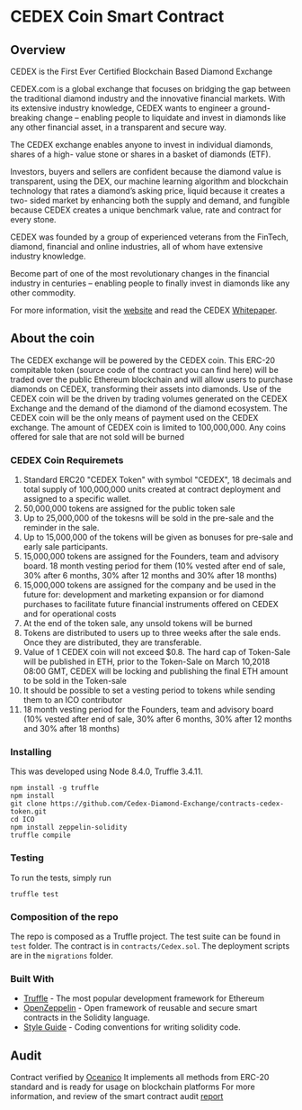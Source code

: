 # CEDEX Coin Smart Contract
## Overview
CEDEX is the First Ever Certified Blockchain Based Diamond Exchange

CEDEX.com is a global exchange that focuses on bridging the gap between the traditional diamond industry and the innovative financial markets. With its extensive industry knowledge, CEDEX wants to engineer a ground-breaking change – enabling people to liquidate and invest in diamonds like any other financial asset, in a transparent and secure way.

The CEDEX exchange enables anyone to invest in individual diamonds, shares of a high- value stone or shares in a basket of diamonds (ETF).

Investors, buyers and sellers are confident because the diamond value is transparent, using the DEX, our machine learning algorithm and blockchain technology that rates a diamond’s asking price, liquid because it creates a two- sided market by enhancing both the supply and demand, and fungible because CEDEX creates a unique benchmark value, rate and contract for every stone.

CEDEX was founded by a group of experienced veterans from the FinTech, diamond, financial and online industries, all of whom have extensive industry knowledge.

Become part of one of the most revolutionary changes in the financial industry in centuries – enabling people to finally invest in diamonds like any other commodity.

For more information, visit the [website](https://www.cedex.com) and read the CEDEX [Whitepaper](https://cedex.com/img/Whitepaper.pdf).

## About the coin
The CEDEX exchange will be powered by the CEDEX coin. This ERC-20 compitable token (source code of the contract you can find here) will be traded over the public Ethereum blockchain and will allow users to purchase diamonds on CEDEX, transforming their assets into diamonds. 
Use of the CEDEX coin will be the driven by trading volumes generated on the CEDEX Exchange and the demand of the diamond of the diamond ecosystem.
The CEDEX coin will be the only means of payment used on the CEDEX exchange. The amount of CEDEX coin is limited to 100,000,000. Any coins offered for sale that are not sold will be burned

### CEDEX Coin Requiremets
1. Standard ERC20 "CEDEX Token" with symbol "CEDEX", 18 decimals and total supply of 100,000,000 units created at contract deployment and assigned to a specific wallet.
2. 50,000,000 tokens are assigned for the public token sale
3. Up to 25,000,000 of the tokesns will be sold in the pre-sale and the reminder in the sale.
4. Up to 15,000,000 of the tokens will be given as bonuses for pre-sale and early sale participants.  
5. 15,000,000 tokens are assigned for the Founders, team and advisory board. 18 month vesting period for them (10% vested after end of sale, 30% after 6 months, 30% after 12 months and 30% after 18 months)
6. 15,000,000 tokens are assigned for the company and be used in the future for: development and marketing expansion or for diamond purchases to facilitate future financial instruments offered on CEDEX and for operational costs
7. At the end of the token sale, any unsold tokens will be burned 
8. Tokens are distributed to users up to three weeks after the sale ends. Once they are distributed, they are transferable. 
9. Value of 1 CEDEX coin will not exceed $0.8. The hard cap of Token-Sale will be published in ETH, prior to the Token-Sale on March 10,2018 08:00 GMT, CEDEX will be locking and publishing the final ETH amount to be sold in the Token-sale
10. It should be possible to set a vesting period to tokens while sending them to an ICO contributor 
11. 18 month vesting period for the Founders, team and advisory board (10% vested after end of sale, 30% after 6 months, 30% after 12 months and 30% after 18 months)

### Installing
This was developed using Node 8.4.0, Truffle 3.4.11.

```
npm install -g truffle
npm install
git clone https://github.com/Cedex-Diamond-Exchange/contracts-cedex-token.git
cd ICO
npm install zeppelin-solidity
truffle compile
```

### Testing
To run the tests, simply run

```
truffle test
```

### Composition of the repo
The repo is composed as a Truffle project. The test suite can be found in `test` folder. The contract is in `contracts/Cedex.sol`. The deployment scripts are in the `migrations` folder.

### Built With

* [Truffle](http://truffleframework.com/) - The most popular development framework for Ethereum
* [OpenZeppelin](https://openzeppelin.org/) -  Open framework of reusable and secure smart contracts in the Solidity language.
* [Style Guide](http://solidity.readthedocs.io/en/develop/style-guide.html) - Coding conventions for writing solidity code.

## Audit
Contract verified by [Oceanico](http://www.oceanico.io/)
It implements all methods from ERC-20 standard and is ready for usage on blockchain platforms
For more information, and review of the smart contract audit [report](https://github.com/Cedex-Diamond-Exchange/contracts-cedex-token/blob/master/Cedex_Auditing.pdf)

